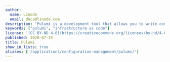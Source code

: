 ```yaml
---
author:
  name: Linode
  email: docs@linode.com
description: 'Pulumi is a development tool that allows you to write computer programs which deploy cloud resources and also integrates with multiple cloud platforms.'
keywords: ["pulumi", "infrastructure as code"]
license: '[CC BY-ND 4.0](https://creativecommons.org/licenses/by-nd/4.0)'
published: 2020-07-15
title: Pulumi
show_in_lists: true
aliases: ['/applications/configuration-management/pulumi/']
---
```


